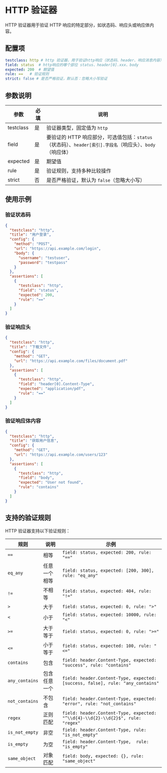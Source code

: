 # HTTP 验证器

HTTP 验证器用于验证 HTTP 响应的特定部分，如状态码、响应头或响应体内容。

## 配置项

```yaml
testclass: http # http 验证器，用于验证http响应（状态码、header、响应消息内容）
field: status  # http响应的哪个部位 status、header[0].xxx、body
expected: 200  # 期望值
rule: ==   # 验证规则
strict: false # 是否严格验证，默认否：忽略大小写验证
```

## 参数说明

| 参数        | 必填 | 说明                                                                   |
|-----------|----|----------------------------------------------------------------------|
| testclass | 是  | 验证器类型，固定值为 `http`                                                    |
| field     | 是  | 要验证的 HTTP 响应部分，可选值包括：`status`（状态码）、`header[索引].字段名`（响应头）、`body`（响应体） |
| expected  | 是  | 期望值                                                                  |
| rule      | 是  | 验证规则，支持多种比较操作                                                        |
| strict    | 否  | 是否严格验证，默认为 `false`（忽略大小写）                                            |

## 使用示例

### 验证状态码

```json
{
  "testclass": "http",
  "title": "用户登录",
  "config": {
    "method": "POST",
    "url": "https://api.example.com/login",
    "body": {
      "username": "testuser",
      "password": "testpass"
    }
  },
  "assertions": [
    {
      "testclass": "http",
      "field": "status",
      "expected": 200,
      "rule": "=="
    }
  ]
}
```

### 验证响应头

```json
{
  "testclass": "http",
  "title": "下载文件",
  "config": {
    "method": "GET",
    "url": "https://api.example.com/files/document.pdf"
  },
  "assertions": [
    {
      "testclass": "http",
      "field": "header[0].Content-Type",
      "expected": "application/pdf",
      "rule": "=="
    }
  ]
}
```

### 验证响应体内容

```json
{
  "testclass": "http",
  "title": "获取用户信息",
  "config": {
    "method": "GET",
    "url": "https://api.example.com/users/123"
  },
  "assertions": [
    {
      "testclass": "http",
      "field": "body",
      "expected": "User not found",
      "rule": "contains"
    }
  ]
}
```

## 支持的验证规则

HTTP 验证器支持以下验证规则：

| 规则             | 说明     | 示例                                                                              |
|----------------|--------|---------------------------------------------------------------------------------|
| `==`           | 相等     | `field: status, expected: 200, rule: "=="`                                      |
| `eq_any`       | 任意一个相等 | `field: status, expected: [200, 300], rule: "eq_any"`                           |
| `!=`           | 不相等    | `field: status, expected: 404, rule: "!="`                                      |
| `>`            | 大于     | `field: status, expected: 0, rule: ">"`                                         |
| `<`            | 小于     | `field: status, expected: 10000, rule: "<"`                                     |
| `>=`           | 大于等于   | `field: status, expected: 0, rule: ">="`                                        |
| `<=`           | 小于等于   | `field: status, expected: 100, rule: "<="`                                      |
| `contains`     | 包含     | `field: header.Content-Type, expected: "success", rule: "contains"`             |
| `any_contains` | 包含任意一个 | `field: header.Content-Type, expected: [success, false], rule: "any_contains"`  |
| `not_contains` | 不包含    | `field: header.Content-Type, expected: "error", rule: "not_contains"`           |
| `regex`        | 正则匹配   | `field: header.Content-Type, expected: "^\\d{4}-\\d{2}-\\d{2}$", rule: "regex"` |
| `is_not_empty` | 非空     | `field: header.Content-Type, rule: "is_not_empty"`                              |
| `is_empty`     | 为空     | `field: header.Content-Type,  rule: "is_empty"`                                 |
| `same_object`  | 对象匹配   | `field: body, expected: {}, rule: "same_object"`                                |